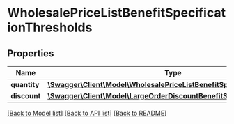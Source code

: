 # WholesalePriceListBenefitSpecificationThresholds

## Properties
Name | Type | Description | Notes
------------ | ------------- | ------------- | -------------
**quantity** | [**\Swagger\Client\Model\WholesalePriceListBenefitSpecificationQuantity**](WholesalePriceListBenefitSpecificationQuantity.md) |  | 
**discount** | [**\Swagger\Client\Model\LargeOrderDiscountBenefitSpecificationDiscount**](LargeOrderDiscountBenefitSpecificationDiscount.md) |  | 

[[Back to Model list]](../../README.md#documentation-for-models) [[Back to API list]](../../README.md#documentation-for-api-endpoints) [[Back to README]](../../README.md)

